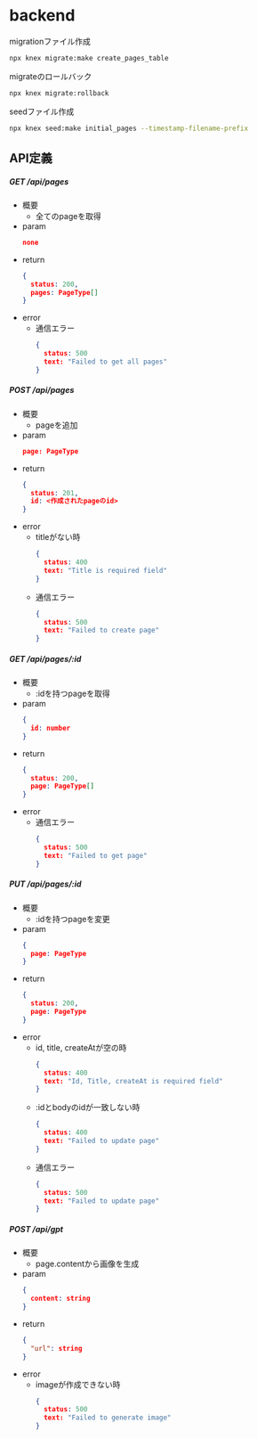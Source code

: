 # backend
migrationファイル作成
```bash
npx knex migrate:make create_pages_table
```

migrateのロールバック
```bash
npx knex migrate:rollback
```


seedファイル作成
```bash
npx knex seed:make initial_pages --timestamp-filename-prefix
```


## API定義
##### GET /api/pages
- 概要
  - 全てのpageを取得
- param
  ```json
  none
  ```
- return
  ```json
  {
    status: 200,
    pages: PageType[]
  }
  ```
- error
  - 通信エラー
    ```json
    {
      status: 500
      text: "Failed to get all pages"
    }
    ```


##### POST /api/pages
- 概要
  - pageを追加
- param
  ```json
  page: PageType
  ```
- return
  ```json
  {
    status: 201,
    id: <作成されたpageのid>
  }
  ```
- error
  - titleがない時
    ```json
    {
      status: 400
      text: "Title is required field"
    }
    ```
  - 通信エラー
    ```json
    {
      status: 500
      text: "Failed to create page"
    }
    ```

##### GET /api/pages/:id
- 概要
  - :idを持つpageを取得
- param
  ```json
  {
    id: number
  }
  ```
- return
  ```json
  {
    status: 200,
    page: PageType[]
  }
  ```
- error
  - 通信エラー
    ```json
    {
      status: 500
      text: "Failed to get page"
    }
    ```

##### PUT /api/pages/:id
- 概要
  - :idを持つpageを変更
- param
  ```json
  {
    page: PageType
  }
  ```
- return
  ```json
  {
    status: 200,
    page: PageType
  }
  ```
- error
  - id, title, createAtが空の時
    ```json
    {
      status: 400
      text: "Id, Title, createAt is required field"
    }
    ```
  - :idとbodyのidが一致しない時
    ```json
    {
      status: 400
      text: "Failed to update page"
    }
    ```
  - 通信エラー
    ```json
    {
      status: 500
      text: "Failed to update page"
    }
    ```

##### POST /api/gpt
- 概要
  - page.contentから画像を生成 
- param
  ```json
  {
    content: string
  }
  ```
- return
  ```json
  {
    "url": string
  }
  ```
- error
  - imageが作成できない時
    ```json
    {
      status: 500
      text: "Failed to generate image"
    }
    ```
